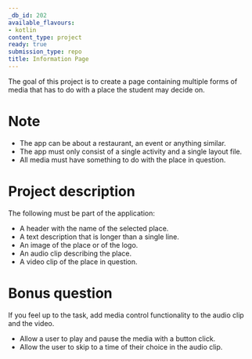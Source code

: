 ```yaml
---
_db_id: 202
available_flavours:
- kotlin
content_type: project
ready: true
submission_type: repo
title: Information Page
---
```


The goal of this project is to create a page containing multiple forms of media that has to do with a place
the student may decide on.

# Note

- The app can be about a restaurant, an event or anything similar.
- The app must only consist of a single activity and a single layout file.
- All media must have something to do with the place in question.

# Project description

The following must be part of the application:

- A header with the name of the selected place.
- A text description that is longer than a single line.
- An image of the place or of the logo.
- An audio clip describing the place.
- A video clip of the place in question.

# Bonus question

If you feel up to the task, add media control functionality to the audio clip and the video.

- Allow a user to play and pause the media with a button click.
- Allow the user to skip to a time of their choice in the audio clip.